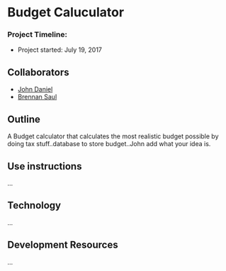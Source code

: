 # Budget Caluculator 

### Project Timeline:

 - Project started:  July 19, 2017

## Collaborators

- [John Daniel](https://www.linkedin.com/in/john-daniel-3425718a/) 
- [Brennan Saul](brennansaul.info)

## Outline
A Budget calculator that calculates the most realistic budget possible by doing tax stuff..database to store budget..John add what your idea is.

## Use instructions

...

## Technology

...

## Development Resources

...
